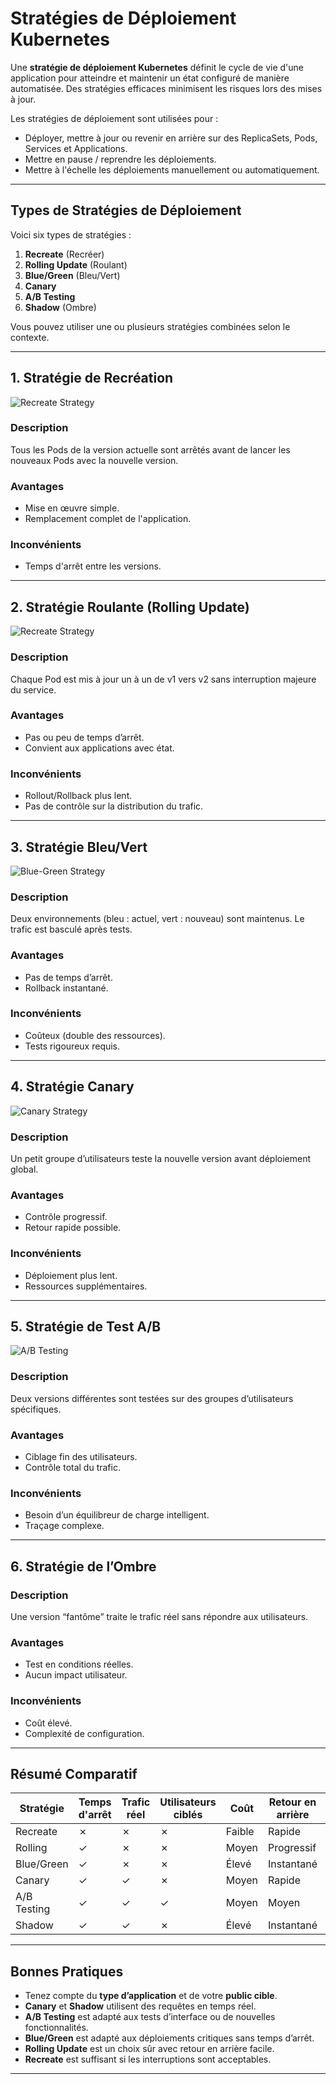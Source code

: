 # Stratégies de Déploiement Kubernetes


Une **stratégie de déploiement Kubernetes** définit le cycle de vie d'une application pour atteindre et maintenir un état configuré de manière automatisée. Des stratégies efficaces minimisent les risques lors des mises à jour.

Les stratégies de déploiement sont utilisées pour :

- Déployer, mettre à jour ou revenir en arrière sur des ReplicaSets, Pods, Services et Applications.
- Mettre en pause / reprendre les déploiements.
- Mettre à l'échelle les déploiements manuellement ou automatiquement.

---

## Types de Stratégies de Déploiement

Voici six types de stratégies :

1. **Recreate** (Recréer)
2. **Rolling Update** (Roulant)
3. **Blue/Green** (Bleu/Vert)
4. **Canary**
5. **A/B Testing**
6. **Shadow** (Ombre)

Vous pouvez utiliser une ou plusieurs stratégies combinées selon le contexte.

---

## 1. Stratégie de Recréation

![Recreate Strategy](https://d3c33hcgiwev3.cloudfront.net/imageAssetProxy.v1/S0OHGQciTMiDhxkHIuzIZw_59fd9b955e3749cd8653f50a997075f1_Recreate-Strategy.png?expiry=1747094400000&hmac=a0J5ICSXE1X3Je1Hg0juSwkDoGqqQec255iR-yWpGko)


### Description
Tous les Pods de la version actuelle sont arrêtés avant de lancer les nouveaux Pods avec la nouvelle version.

### Avantages
- Mise en œuvre simple.
- Remplacement complet de l'application.

### Inconvénients
- Temps d'arrêt entre les versions.

---

## 2. Stratégie Roulante (Rolling Update)

![Recreate Strategy](https://d3c33hcgiwev3.cloudfront.net/imageAssetProxy.v1/X2UzR6YmTGSlM0emJmxkkw_d9be2366ede249569c7c574db5d75cf1_Rolling-Ramped-Strategy.png?expiry=1747094400000&hmac=_47bWUQYaY8MZgc5dNlbWm25fghEeC9uD4wBgFpyr6k)

### Description
Chaque Pod est mis à jour un à un de v1 vers v2 sans interruption majeure du service.

### Avantages
- Pas ou peu de temps d’arrêt.
- Convient aux applications avec état.

### Inconvénients
- Rollout/Rollback plus lent.
- Pas de contrôle sur la distribution du trafic.

---

## 3. Stratégie Bleu/Vert
![Blue-Green Strategy](https://d3c33hcgiwev3.cloudfront.net/imageAssetProxy.v1/NFTOHT_BSvmUzh0_wfr5jw_81599343d2f2432493a079dd15427cf1_Blue-green-strategy.png?expiry=1747094400000&hmac=bdB3sbSC0XMALLz_DVztBWXIWDaap7hL_VCnekfdbLs)


### Description
Deux environnements (bleu : actuel, vert : nouveau) sont maintenus. Le trafic est basculé après tests.

### Avantages
- Pas de temps d’arrêt.
- Rollback instantané.

### Inconvénients
- Coûteux (double des ressources).
- Tests rigoureux requis.

---

## 4. Stratégie Canary

![Canary Strategy](https://d3c33hcgiwev3.cloudfront.net/imageAssetProxy.v1/0WrU-4r7Qbqq1PuK-3G6Kg_6ca8301e22aa4901867272f13d0f43f1_Canary-Strategy.png?expiry=1747094400000&hmac=77rplKnkRF5e5TMBCCkylTjDffTMKEzpoauem-Fsphg)


### Description
Un petit groupe d’utilisateurs teste la nouvelle version avant déploiement global.

### Avantages
- Contrôle progressif.
- Retour rapide possible.

### Inconvénients
- Déploiement plus lent.
- Ressources supplémentaires.

---

## 5. Stratégie de Test A/B

![A/B Testing](https://d3c33hcgiwev3.cloudfront.net/imageAssetProxy.v1/2qr5RL7vRHmq-US-7_R5jQ_00cb25ca0f5748569d238f17d071c9f1_AB-Testing.png?expiry=1747094400000&hmac=ob6Gol2U0y-bcvP7kHpWeo9cCIqpqeK3SPQmZcK8mG4)


### Description
Deux versions différentes sont testées sur des groupes d’utilisateurs spécifiques.

### Avantages
- Ciblage fin des utilisateurs.
- Contrôle total du trafic.

### Inconvénients
- Besoin d’un équilibreur de charge intelligent.
- Traçage complexe.

---

## 6. Stratégie de l’Ombre

### Description
Une version “fantôme” traite le trafic réel sans répondre aux utilisateurs.

### Avantages
- Test en conditions réelles.
- Aucun impact utilisateur.

### Inconvénients
- Coût élevé.
- Complexité de configuration.

---

## Résumé Comparatif

| Stratégie     | Temps d'arrêt | Trafic réel | Utilisateurs ciblés | Coût | Retour en arrière | Impact utilisateur | Complexité |
|---------------|----------------|--------------|----------------------|------|--------------------|---------------------|-------------|
| Recreate      | ✗              | ✗            | ✗                    | Faible | Rapide            | Faible              | Faible      |
| Rolling       | ✓              | ✗            | ✗                    | Moyen  | Progressif        | Faible              | Moyenne     |
| Blue/Green    | ✓              | ✗            | ✗                    | Élevé | Instantané        | Faible              | Moyenne     |
| Canary        | ✓              | ✓            | ✗                    | Moyen  | Rapide            | Faible              | Moyenne     |
| A/B Testing   | ✓              | ✓            | ✓                    | Moyen  | Moyen             | Potentiel           | Élevée      |
| Shadow        | ✓              | ✓            | ✗                    | Élevé | Instantané        | Aucun               | Élevée      |

---

## Bonnes Pratiques

- Tenez compte du **type d’application** et de votre **public cible**.
- **Canary** et **Shadow** utilisent des requêtes en temps réel.
- **A/B Testing** est adapté aux tests d’interface ou de nouvelles fonctionnalités.
- **Blue/Green** est adapté aux déploiements critiques sans temps d’arrêt.
- **Rolling Update** est un choix sûr avec retour en arrière facile.
- **Recreate** est suffisant si les interruptions sont acceptables.

---
